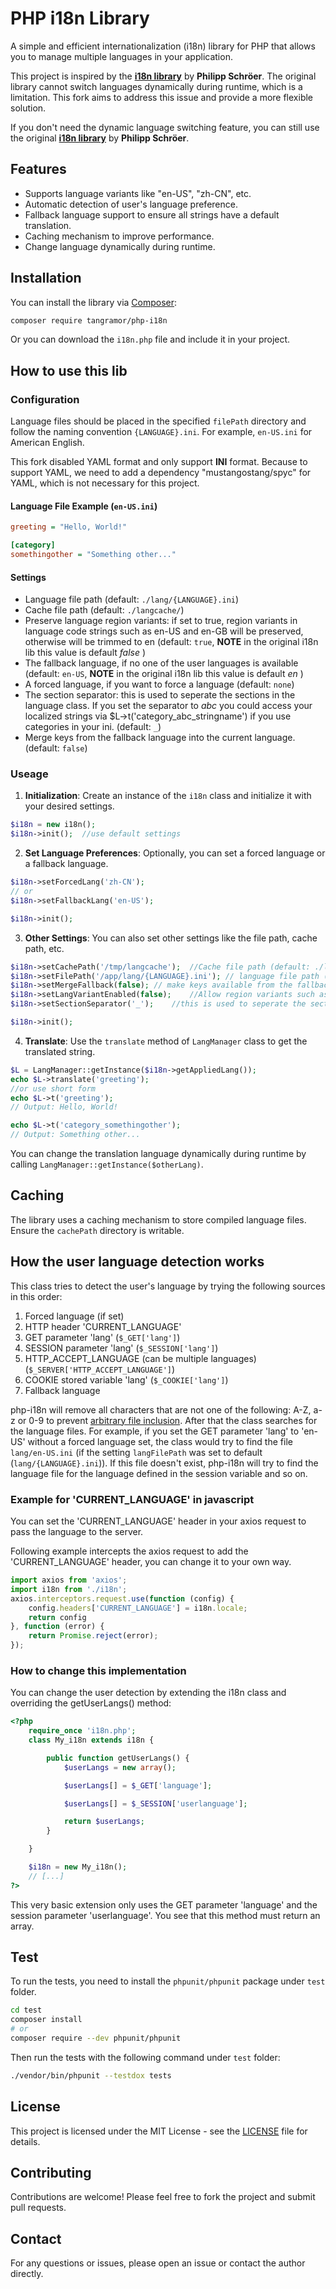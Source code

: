 # PHP i18n Library

A simple and efficient internationalization (i18n) library for PHP that allows you to manage multiple languages in your application.

This project is inspired by the **[i18n library](https://github.com/Philipp15b/php-i18n)** by **Philipp Schröer**. The original library cannot switch languages dynamically during runtime, which is a limitation. This fork aims to address this issue and provide a more flexible solution.

If you don't need the dynamic language switching feature, you can still use the original **[i18n library](https://github.com/Philipp15b/php-i18n)** by **Philipp Schröer**.


## Features

- Supports language variants like "en-US", "zh-CN", etc.
- Automatic detection of user's language preference.
- Fallback language support to ensure all strings have a default translation.
- Caching mechanism to improve performance.
- Change language dynamically during runtime.

## Installation

You can install the library via [Composer](https://getcomposer.org/):

```bash
composer require tangramor/php-i18n
```

Or you can download the `i18n.php` file and include it in your project.

## How to use this lib

### Configuration

Language files should be placed in the specified `filePath` directory and follow the naming convention `{LANGUAGE}.ini`. For example, `en-US.ini` for American English.

This fork disabled YAML format and only support **INI** format. Because to support YAML, we need to add a dependency "mustangostang/spyc" for YAML, which is not necessary for this project.

#### Language File Example (`en-US.ini`)

```ini
greeting = "Hello, World!"

[category]
somethingother = "Something other..."
```

#### Settings

- Language file path (default: `./lang/{LANGUAGE}.ini`)
- Cache file path (default: `./langcache/`)
- Preserve language region variants: if set to true, region variants in language code strings such as en-US and en-GB will be preserved, otherwise will be trimmed to en (default: `true`, **NOTE** in the original i18n lib this value is default *false* )
- The fallback language, if no one of the user languages is available (default: `en-US`, **NOTE** in the original i18n lib this value is default *en* )
- A forced language, if you want to force a language (default: `none`)
- The section separator: this is used to seperate the sections in the language class. If you set the separator to _abc_ you could access your localized strings via $L->t('category_abc_stringname') if you use categories in your ini. (default: `_`)
- Merge keys from the fallback language into the current language. (default: `false`)


### Useage

1. **Initialization**: Create an instance of the `i18n` class and initialize it with your desired settings.

```php
$i18n = new i18n();
$i18n->init();  //use default settings
```

2. **Set Language Preferences**: Optionally, you can set a forced language or a fallback language.

```php
$i18n->setForcedLang('zh-CN');
// or
$i18n->setFallbackLang('en-US');

$i18n->init();
```
3. **Other Settings**: You can also set other settings like the file path, cache path, etc.

```php
$i18n->setCachePath('/tmp/langcache');  //Cache file path (default: ./langcache/)
$i18n->setFilePath('/app/lang/{LANGUAGE}.ini'); // language file path (default: ./lang/{LANGUAGE}.ini)
$i18n->setMergeFallback(false); // make keys available from the fallback language (default: false)
$i18n->setLangVariantEnabled(false);    //Allow region variants such as "en-us", "en-gb" etc. If set to false, "en" will be provided. (default: true)
$i18n->setSectionSeparator('_');    //this is used to seperate the sections in the language class (default: _)

$i18n->init();
```

4. **Translate**: Use the `translate` method of `LangManager` class to get the translated string.

```php
$L = LangManager::getInstance($i18n->getAppliedLang());
echo $L->translate('greeting');
//or use short form
echo $L->t('greeting');
// Output: Hello, World!

echo $L->t('category_somethingother');
// Output: Something other...
```

You can change the translation language dynamically during runtime by calling `LangManager::getInstance($otherLang)`.


## Caching

The library uses a caching mechanism to store compiled language files. Ensure the `cachePath` directory is writable.

## How the user language detection works

This class tries to detect the user's language by trying the following sources in this order:

1. Forced language (if set)
2. HTTP header 'CURRENT_LANGUAGE'
3. GET parameter 'lang' (`$_GET['lang']`)
4. SESSION parameter 'lang' (`$_SESSION['lang']`)
5. HTTP_ACCEPT_LANGUAGE (can be multiple languages) (`$_SERVER['HTTP_ACCEPT_LANGUAGE']`)
6. COOKIE stored variable 'lang' (`$_COOKIE['lang']`)
7. Fallback language

php-i18n will remove all characters that are not one of the following: A-Z, a-z or 0-9 to prevent [arbitrary file inclusion](https://en.wikipedia.org/wiki/File_inclusion_vulnerability). After that the class searches for the language files. For example, if you set the GET parameter 'lang' to 'en-US' without a forced language set, the class would try to find the file `lang/en-US.ini` (if the setting `langFilePath` was set to default (`lang/{LANGUAGE}.ini`)). If this file doesn't exist, php-i18n will try to find the language file for the language defined in the session variable and so on.

### Example for 'CURRENT_LANGUAGE' in javascript

You can set the 'CURRENT_LANGUAGE' header in your axios request to pass the language to the server.

Following example intercepts the axios request to add the 'CURRENT_LANGUAGE' header, you can change it to your own way.

```js
import axios from 'axios';
import i18n from './i18n';
axios.interceptors.request.use(function (config) {
    config.headers['CURRENT_LANGUAGE'] = i18n.locale;
    return config
}, function (error) {
    return Promise.reject(error);
});
```

### How to change this implementation

You can change the user detection by extending the i18n class and overriding the getUserLangs() method:

```php
<?php
	require_once 'i18n.php';
	class My_i18n extends i18n {

		public function getUserLangs() {
			$userLangs = new array();

			$userLangs[] = $_GET['language'];

			$userLangs[] = $_SESSION['userlanguage'];

			return $userLangs;
		}

	}

	$i18n = new My_i18n();
	// [...]
?>
```

This very basic extension only uses the GET parameter 'language' and the session parameter 'userlanguage'. You see that this method must return an array.


## Test

To run the tests, you need to install the `phpunit/phpunit` package under `test` folder.

```bash
cd test
composer install
# or
composer require --dev phpunit/phpunit
```

Then run the tests with the following command under `test` folder:

```bash
./vendor/bin/phpunit --testdox tests
```

## License

This project is licensed under the MIT License - see the [LICENSE](LICENSE) file for details.

## Contributing

Contributions are welcome! Please feel free to fork the project and submit pull requests.

## Contact

For any questions or issues, please open an issue or contact the author directly.